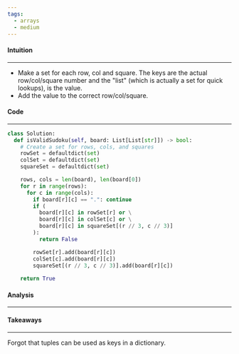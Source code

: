 ```yaml
---
tags:
  - arrays
  - medium
---
```


#### Intuition
---
- Make a set for each row, col and square. The keys are the actual row/col/square number and the "list" (which is actually a set for quick lookups), is the value.
- Add the value to the correct row/col/square.

#### Code
---

```python
class Solution:
  def isValidSudoku(self, board: List[List[str]]) -> bool:
    # Create a set for rows, cols, and squares
    rowSet = defaultdict(set)
    colSet = defaultdict(set)
    squareSet = defaultdict(set)

    rows, cols = len(board), len(board[0])
    for r in range(rows):
      for c in range(cols):
        if board[r][c] == ".": continue
        if ( 
          board[r][c] in rowSet[r] or \
          board[r][c] in colSet[c] or \
          board[r][c] in squareSet[(r // 3, c // 3)]
        ):
          return False

        rowSet[r].add(board[r][c])
        colSet[c].add(board[r][c])
        squareSet[(r // 3, c // 3)].add(board[r][c])
      
    return True
```

#### Analysis
---


#### Takeaways
---
Forgot that tuples can be used as keys in a dictionary.